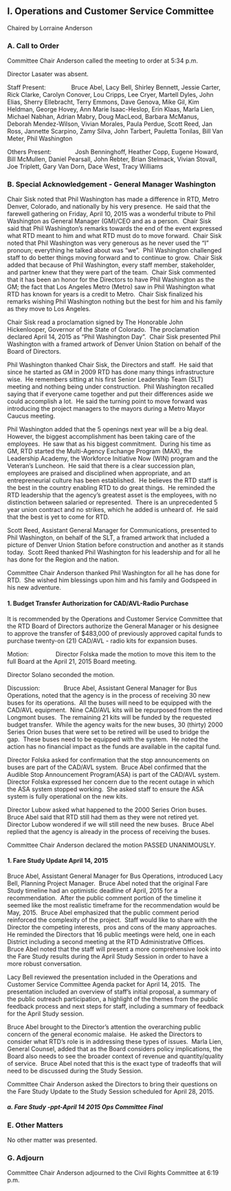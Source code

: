 ## I. Operations and Customer Service Committee

Chaired by Lorraine Anderson

### A. Call to Order

Committee Chair Anderson called the meeting to order at 5:34 p.m.

Director Lasater was absent.

Staff Present:               Bruce Abel, Lacy Bell, Shirley Bennett, Jessie Carter, Rick Clarke, Carolyn Conover, Lou Cripps, Lee Cryer, Martell Dyles, John Elias, Sherry Ellebracht, Terry Emmons, Dave Genova, Mike Gil, Kim Heldman, George Hovey, Ann Marie Isaac-Heslop, Erin Klaas, Marla Lien, Michael Nabhan, Adrian Mabry, Doug MacLeod, Barbara McManus, Deborah Mendez-Wilson, Vivian Morales, Paula Perdue, Scott Reed, Jan Ross, Jannette Scarpino, Zamy Silva, John Tarbert, Pauletta Tonilas, Bill Van Meter, Phil Washington

Others Present:              Josh Benninghoff, Heather Copp, Eugene Howard, Bill McMullen, Daniel Pearsall, John Rebter, Brian Stelmack, Vivian Stovall, Joe Triplett, Gary Van Dorn, Dace West, Tracy Williams

### B. Special Acknowledgement - General Manager Washington

Chair Sisk noted that Phil Washington has made a difference in RTD, Metro Denver, Colorado, and nationally by his very presence.  He said that the farewell gathering on Friday, April 10, 2015 was a wonderful tribute to Phil Washington as General Manager (GM)/CEO and as a person.  Chair Sisk said that Phil Washington’s remarks towards the end of the event expressed what RTD meant to him and what RTD must do to move forward.  Chair Sisk noted that Phil Washington was very generous as he never used the “I” pronoun; everything he talked about was “we”.  Phil Washington challenged staff to do better things moving forward and to continue to grow.  Chair Sisk added that because of Phil Washington, every staff member, stakeholder, and partner knew that they were part of the team.  Chair Sisk commented that it has been an honor for the Directors to have Phil Washington as the GM; the fact that Los Angeles Metro (Metro) saw in Phil Washington what RTD has known for years is a credit to Metro.  Chair Sisk finalized his remarks wishing Phil Washington nothing but the best for him and his family as they move to Los Angeles.

Chair Sisk read a proclamation signed by The Honorable John Hickenlooper, Governor of the State of Colorado.  The proclamation declared April 14, 2015 as “Phil Washington Day”.  Chair Sisk presented Phil Washington with a framed artwork of Denver Union Station on behalf of the Board of Directors.

Phil Washington thanked Chair Sisk, the Directors and staff.  He said that since he started as GM in 2009 RTD has done many things infrastructure wise.  He remembers sitting at his first Senior Leadership Team (SLT) meeting and nothing being under construction.  Phil Washington recalled saying that if everyone came together and put their differences aside we could accomplish a lot.  He said the turning point to move forward was introducing the project managers to the mayors during a Metro Mayor Caucus meeting.

Phil Washington added that the 5 openings next year will be a big deal.  However, the biggest accomplishment has been taking care of the employees.  He saw that as his biggest commitment.  During his time as GM, RTD started the Multi-Agency Exchange Program (MAX), the Leadership Academy, the Workforce Initiative Now (WIN) program and the Veteran’s Luncheon.  He said that there is a clear succession plan, employees are praised and disciplined when appropriate, and an entrepreneurial culture has been established.  He believes the RTD staff is the best in the country enabling RTD to do great things.  He reminded the RTD leadership that the agency’s greatest asset is the employees, with no distinction between salaried or represented.  There is an unprecedented 5 year union contract and no strikes, which he added is unheard of.  He said that the best is yet to come for RTD.

Scott Reed, Assistant General Manager for Communications, presented to Phil Washington, on behalf of the SLT, a framed artwork that included a picture of Denver Union Station before construction and another as it stands today.  Scott Reed thanked Phil Washington for his leadership and for all he has done for the Region and the nation.

Committee Chair Anderson thanked Phil Washington for all he has done for RTD.  She wished him blessings upon him and his family and Godspeed in his new adventure.

#### 1. Budget Transfer Authorization for CAD/AVL-Radio Purchase

It is recommended by the Operations and Customer Service Committee that the RTD Board of Directors authorize the General Manager or his designee to approve the transfer of $483,000 of previously approved capital funds to purchase twenty-on (21) CAD/AVL - radio kits for expansion buses.

Motion:                Director Folska made the motion to move this item to the full Board at the April 21, 2015 Board meeting.

Director Solano seconded the motion.

Discussion:              Bruce Abel, Assistant General Manager for Bus Operations, noted that the agency is in the process of receiving 30 new buses for its operations.  All the buses will need to be equipped with the CAD/AVL equipment.  Nine CAD/AVL kits will be repurposed from the retired Longmont buses.  The remaining 21 kits will be funded by the requested budget transfer.  While the agency waits for the new buses, 30 (thirty) 2000 Series Orion buses that were set to be retired will be used to bridge the gap.  These buses need to be equipped with the system.  He noted the action has no financial impact as the funds are available in the capital fund.

Director Folska asked for confirmation that the stop announcements on buses are part of the CAD/AVL system.  Bruce Abel confirmed that the Audible Stop Announcement Program(ASA) is part of the CAD/AVL system.  Director Folska expressed her concern due to the recent outage in which the ASA system stopped working.  She asked staff to ensure the ASA system is fully operational on the new kits.

Director Lubow asked what happened to the 2000 Series Orion buses.  Bruce Abel said that RTD still had them as they were not retired yet.  Director Lubow wondered if we will still need the new buses.  Bruce Abel replied that the agency is already in the process of receiving the buses.

Committee Chair Anderson declared the motion PASSED UNANIMOUSLY.

#### 1. Fare Study Update April 14, 2015

Bruce Abel, Assistant General Manager for Bus Operations, introduced Lacy Bell, Planning Project Manager.  Bruce Abel noted that the original Fare Study timeline had an optimistic deadline of April, 2015 for a recommendation.  After the public comment portion of the timeline it seemed like the most realistic timeframe for the recommendation would be May, 2015.  Bruce Abel emphasized that the public comment period reinforced the complexity of the project.  Staff would like to share with the Director the competing interests,  pros and cons of the many approaches.  He reminded the Directors that 16 public meetings were held, one in each District including a second meeting at the RTD Administrative Offices.  Bruce Abel noted that the staff will present a more comprehensive look into the Fare Study results during the April Study Session in order to have a more robust conversation.

Lacy Bell reviewed the presentation included in the Operations and Customer Service Committee Agenda packet for April 14, 2015.  The presentation included an overview of staff’s initial proposal, a summary of the public outreach participation, a highlight of the themes from the public feedback process and next steps for staff, including a summary of feedback for the April Study session.

Bruce Abel brought to the Director’s attention the overarching public concern of the general economic malaise.  He asked the Directors to consider what RTD’s role is in addressing these types of issues.  Marla Lien, General Counsel, added that as the Board considers policy implications, the Board also needs to see the broader context of revenue and quantity/quality of service.  Bruce Abel noted that this is the exact type of tradeoffs that will need to be discussed during the Study Session.

Committee Chair Anderson asked the Directors to bring their questions on the Fare Study Update to the Study Session scheduled for April 28, 2015.

##### a. Fare Study -ppt-April 14 2015 Ops Committee Final

### E. Other Matters

No other matter was presented.

### G. Adjourn

Committee Chair Anderson adjourned to the Civil Rights Committee at 6:19 p.m.